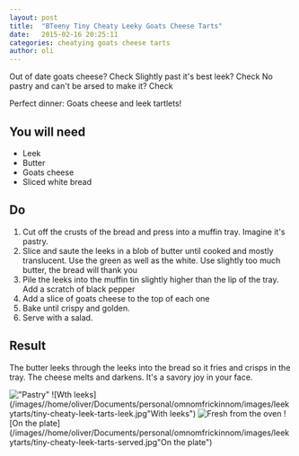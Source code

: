 ```yaml
---
layout: post
title:  "BTeeny Tiny Cheaty Leeky Goats Cheese Tarts"
date:   2015-02-16 20:25:11
categories: cheatying goats cheese tarts
author: oli
---
```


Out of date goats cheese? Check
Slightly past it's best leek? Check
No pastry and can't be arsed to make it?  Check

Perfect dinner: Goats cheese and leek tartlets!



## You will need

* Leek
* Butter
* Goats cheese
* Sliced white bread

## Do

1. Cut off the crusts of the bread and press into a muffin tray.  Imagine it's pastry.
2. Slice and saute the leeks in a blob of butter until cooked and mostly translucent.  Use the green as well as the white.  Use slightly too much butter, the bread will thank you
3. Pile the leeks into the muffin tin slightly higher than the lip of the tray.  Add a scratch of black pepper
4. Add a slice of goats cheese to the top of each one
5. Bake until crispy and golden.
6. Serve with a salad.

## Result

The butter leeks through the leeks into the bread so it fries and crisps in the tray.  The cheese melts and darkens.  It's a savory joy in your face.

!["Pastry"](/images//home/oliver/Documents/personal/omnomfrickinnom/images/leekytarts/tiny-cheaty-leek-tarts-pastry.jpg"\"Pastry\"")
![Wth leeks](/images//home/oliver/Documents/personal/omnomfrickinnom/images/leekytarts/tiny-cheaty-leek-tarts-leek.jpg"With leeks")
![Fresh from the oven](/images//home/oliver/Documents/personal/omnomfrickinnom/images/leekytarts/tiny-cheaty-leek-tarts-outoftheoven.jpg "Fresh from the oven")
![On the plate](/images//home/oliver/Documents/personal/omnomfrickinnom/images/leekytarts/tiny-cheaty-leek-tarts-served.jpg"On the plate")


